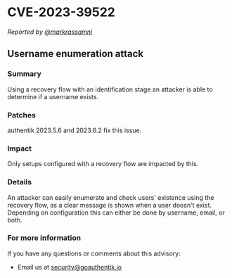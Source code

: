 # CVE-2023-39522

_Reported by [@markrassamni](https://github.com/markrassamni)_

## Username enumeration attack

### Summary

Using a recovery flow with an identification stage an attacker is able to determine if a username exists.

### Patches

authentik 2023.5.6 and 2023.6.2 fix this issue.

### Impact

Only setups configured with a recovery flow are impacted by this.

### Details

An attacker can easily enumerate and check users' existence using the recovery flow, as a clear message is shown when a user doesn't exist. Depending on configuration this can either be done by username, email, or both.

### For more information

If you have any questions or comments about this advisory:

- Email us at [security@goauthentik.io](mailto:security@goauthentik.io)
